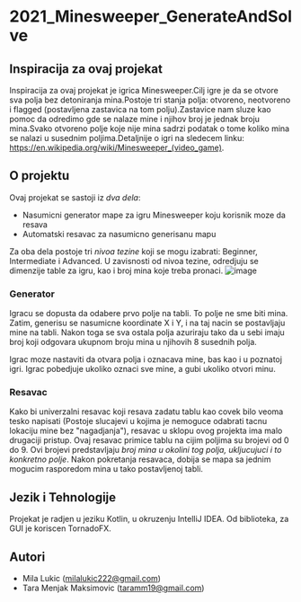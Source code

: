 # 2021_Minesweeper_GenerateAndSolve

## Inspiracija za ovaj projekat

Inspiracija za ovaj projekat je igrica Minesweeper.Cilj igre je da se otvore sva polja bez detoniranja mina.Postoje tri stanja polja: otvoreno, neotvoreno i flagged (postavljena zastavica na tom polju).Zastavice nam sluze kao pomoc da odredimo gde se nalaze mine i njihov broj je jednak broju mina.Svako otvoreno polje koje nije mina sadrzi podatak o tome koliko mina se nalazi u susednim poljima.Detaljnije o igri na sledecem linku: https://en.wikipedia.org/wiki/Minesweeper_(video_game).

## O projektu

Ovaj projekat se sastoji iz *dva dela*:
* Nasumicni generator mape za igru Minesweeper koju korisnik moze da resava
* Automatski resavac za nasumicno generisanu mapu

Za oba dela postoje tri *nivoa tezine* koji se mogu izabrati: Beginner, Intermediate i Advanced. U zavisnosti od nivoa tezine, odredjuju se dimenzije table za igru, kao i broj mina koje treba pronaci.
![image](https://user-images.githubusercontent.com/80039017/118365430-157df000-b59d-11eb-8aad-cef1e1080048.png)

### Generator

Igracu se dopusta da odabere prvo polje na tabli. To polje ne sme biti mina. Zatim, generisu se nasumicne koordinate X i Y, i na taj nacin se postavljaju mine na tabli. Nakon toga se sva ostala polja azuriraju tako da u sebi imaju broj koji odgovara ukupnom broju mina u njihovih 8 susednih polja.

Igrac moze nastaviti da otvara polja i oznacava mine, bas kao i u poznatoj igri. Igrac pobedjuje ukoliko oznaci sve mine, a gubi ukoliko otvori minu.

### Resavac

Kako bi univerzalni resavac koji resava zadatu tablu kao covek bilo veoma tesko napisati (Postoje slucajevi u kojima je nemoguce odabrati tacnu lokaciju mine bez "nagadjanja"), resavac u sklopu ovog projekta ima malo drugaciji pristup.
Ovaj resavac primice tablu na cijim poljima su brojevi od 0 do 9. Ovi brojevi predstavljaju *broj mina u okolini tog polja, ukljucujuci i to konkretno polje*.
Nakon pokretanja resavaca, dobija se mapa sa jednim mogucim rasporedom mina u tako postavljenoj tabli.

## Jezik i Tehnologije

Projekat je radjen u jeziku Kotlin, u okruzenju IntelliJ IDEA. Od biblioteka, za GUI je koriscen TornadoFX.

## Autori
* Mila Lukic (milalukic222@gmail.com)
* Tara Menjak Maksimovic (taramm19@gmail.com)
